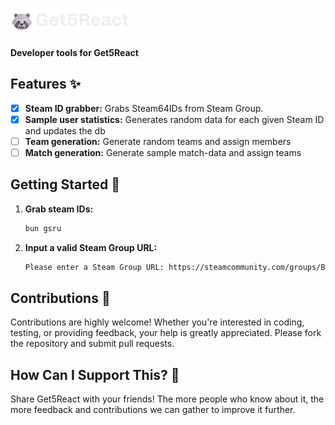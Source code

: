 <h1><img src="../gh/logo_text.png"></h1>

**Developer tools for Get5React**

## Features ✨

- [x] **Steam ID grabber:** Grabs Steam64IDs from Steam Group.
- [x] **Sample user statistics:** Generates random data for each given Steam ID and updates the db
- [ ] **Team generation:** Generate random teams and assign members
- [ ] **Match generation:** Generate sample match-data and assign teams

## Getting Started 👟

1. **Grab steam IDs:**

   ```sh
   bun gsru
   ```

2. **Input a valid Steam Group URL:**

   ```sh
   Please enter a Steam Group URL: https://steamcommunity.com/groups/Blocklanders
   ```
## Contributions 🤝

Contributions are highly welcome! Whether you're interested in coding, testing, or providing feedback, your help is greatly appreciated. Please fork the repository and submit pull requests.

## How Can I Support This? 🌟

Share Get5React with your friends! The more people who know about it, the more feedback and contributions we can gather to improve it further.
